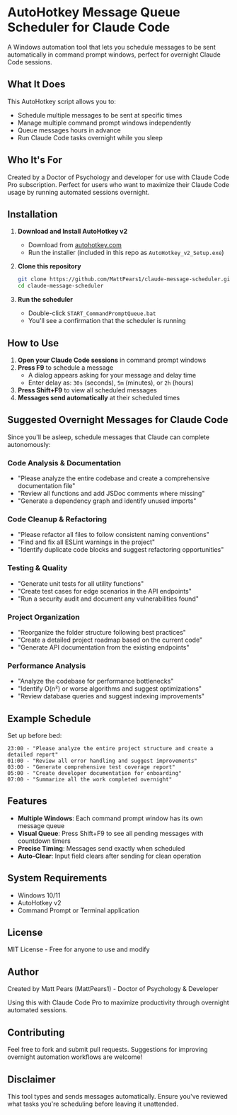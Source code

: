 # AutoHotkey Message Queue Scheduler for Claude Code

A Windows automation tool that lets you schedule messages to be sent automatically in command prompt windows, perfect for overnight Claude Code sessions.

## What It Does

This AutoHotkey script allows you to:
- Schedule multiple messages to be sent at specific times
- Manage multiple command prompt windows independently
- Queue messages hours in advance
- Run Claude Code tasks overnight while you sleep

## Who It's For

Created by a Doctor of Psychology and developer for use with Claude Code Pro subscription. Perfect for users who want to maximize their Claude Code usage by running automated sessions overnight.

## Installation

1. **Download and Install AutoHotkey v2**
   - Download from [autohotkey.com](https://www.autohotkey.com/)
   - Run the installer (included in this repo as `AutoHotkey_v2_Setup.exe`)

2. **Clone this repository**
   ```bash
   git clone https://github.com/MattPears1/claude-message-scheduler.git
   cd claude-message-scheduler
   ```

3. **Run the scheduler**
   - Double-click `START_CommandPromptQueue.bat`
   - You'll see a confirmation that the scheduler is running

## How to Use

1. **Open your Claude Code sessions** in command prompt windows
2. **Press F9** to schedule a message
   - A dialog appears asking for your message and delay time
   - Enter delay as: `30s` (seconds), `5m` (minutes), or `2h` (hours)
3. **Press Shift+F9** to view all scheduled messages
4. **Messages send automatically** at their scheduled times

## Suggested Overnight Messages for Claude Code

Since you'll be asleep, schedule messages that Claude can complete autonomously:

### Code Analysis & Documentation
- "Please analyze the entire codebase and create a comprehensive documentation file"
- "Review all functions and add JSDoc comments where missing"
- "Generate a dependency graph and identify unused imports"

### Code Cleanup & Refactoring
- "Please refactor all files to follow consistent naming conventions"
- "Find and fix all ESLint warnings in the project"
- "Identify duplicate code blocks and suggest refactoring opportunities"

### Testing & Quality
- "Generate unit tests for all utility functions"
- "Create test cases for edge scenarios in the API endpoints"
- "Run a security audit and document any vulnerabilities found"

### Project Organization
- "Reorganize the folder structure following best practices"
- "Create a detailed project roadmap based on the current code"
- "Generate API documentation from the existing endpoints"

### Performance Analysis
- "Analyze the codebase for performance bottlenecks"
- "Identify O(n²) or worse algorithms and suggest optimizations"
- "Review database queries and suggest indexing improvements"

## Example Schedule

Set up before bed:
```
23:00 - "Please analyze the entire project structure and create a detailed report"
01:00 - "Review all error handling and suggest improvements"
03:00 - "Generate comprehensive test coverage report"
05:00 - "Create developer documentation for onboarding"
07:00 - "Summarize all the work completed overnight"
```

## Features

- **Multiple Windows**: Each command prompt window has its own message queue
- **Visual Queue**: Press Shift+F9 to see all pending messages with countdown timers
- **Precise Timing**: Messages send exactly when scheduled
- **Auto-Clear**: Input field clears after sending for clean operation

## System Requirements

- Windows 10/11
- AutoHotkey v2
- Command Prompt or Terminal application

## License

MIT License - Free for anyone to use and modify

## Author

Created by Matt Pears (MattPears1) - Doctor of Psychology & Developer

Using this with Claude Code Pro to maximize productivity through overnight automated sessions.

## Contributing

Feel free to fork and submit pull requests. Suggestions for improving overnight automation workflows are welcome!

## Disclaimer

This tool types and sends messages automatically. Ensure you've reviewed what tasks you're scheduling before leaving it unattended.